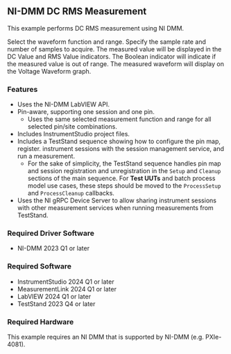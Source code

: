 ## NI-DMM DC RMS Measurement 

This example performs DC RMS measurement using NI DMM.


Select the waveform function and range.
Specify the sample rate and number of samples to acquire.
  The measured value will be displayed in the DC Value and RMS Value indicators.
  The Boolean indicator will indicate if the measured value is out of range.
  The measured waveform will display on the Voltage Waveform graph.


### Features

- Uses the NI-DMM LabVIEW API.
- Pin-aware, supporting one session and one pin.
  - Uses the same selected measurement function and range for all selected pin/site combinations.
- Includes InstrumentStudio project files.
- Includes a TestStand sequence showing how to configure the pin map, register.
  instrument sessions with the session management service, and run a measurement.
  - For the sake of simplicity, the TestStand sequence handles pin map and session registration and unregistration in the `Setup` and `Cleanup` sections of the main sequence. For **Test UUTs** and batch process model use cases, these steps should be moved to the `ProcessSetup` and `ProcessCleanup` callbacks.
- Uses the NI gRPC Device Server to allow sharing instrument sessions with other measurement services when running measurements from TestStand.

### Required Driver Software

- NI-DMM 2023 Q1 or later

### Required Software

- InstrumentStudio 2024 Q1 or later
- MeasurementLink 2024 Q1 or later
- LabVIEW 2024 Q1 or later
- TestStand 2023 Q4 or later

### Required Hardware

This example requires an NI DMM that is supported by NI-DMM (e.g. PXIe-4081).